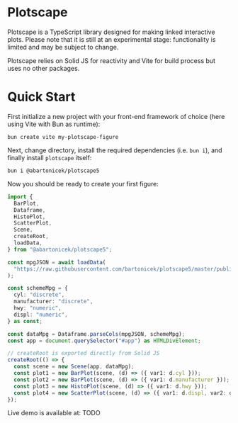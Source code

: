 # Plotscape

Plotscape is a TypeScript library designed for making linked interactive plots. Please note that it is still at an experimental stage: functionality is limited and may be subject to change.

Plotscape relies on Solid JS for reactivity and Vite for build process but uses no other packages.

# Quick Start

First initialize a new project with your front-end framework of choice (here using Vite with Bun as runtime):

```
bun create vite my-plotscape-figure
```

Next, change directory, install the required dependencies (i.e. `bun i`), and finally install `plotscape` itself:

```
bun i @abartonicek/plotscape5
```

Now you should be ready to create your first figure:

```ts
import {
  BarPlot,
  Dataframe,
  HistoPlot,
  ScatterPlot,
  Scene,
  createRoot,
  loadData,
} from "@abartonicek/plotscape5";

const mpgJSON = await loadData(
  "https://raw.githubusercontent.com/bartonicek/plotscape5/master/public/mpg.json"
);

const schemeMpg = {
  cyl: "discrete",
  manufacturer: "discrete",
  hwy: "numeric",
  displ: "numeric",
} as const;

const dataMpg = Dataframe.parseCols(mpgJSON, schemeMpg);
const app = document.querySelector("#app") as HTMLDivElement;

// createRoot is exported directly from Solid JS
createRoot(() => {
  const scene = new Scene(app, dataMpg);
  const plot1 = new BarPlot(scene, (d) => ({ var1: d.cyl }));
  const plot2 = new BarPlot(scene, (d) => ({ var1: d.manufacturer }));
  const plot3 = new HistoPlot(scene, (d) => ({ var1: d.hwy }));
  const plot4 = new ScatterPlot(scene, (d) => ({ var1: d.displ, var2: d.hwy }));
});
```

Live demo is available at: TODO
